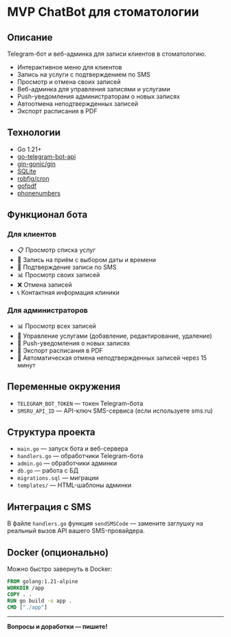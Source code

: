 # MVP ChatBot для стоматологии

## Описание

Telegram-бот и веб-админка для записи клиентов в стоматологию.

- Интерактивное меню для клиентов
- Запись на услуги с подтверждением по SMS
- Просмотр и отмена своих записей
- Веб-админка для управления записями и услугами
- Push-уведомления администраторам о новых записях
- Автоотмена неподтвержденных записей
- Экспорт расписания в PDF

## Технологии
- Go 1.21+
- [go-telegram-bot-api](https://github.com/go-telegram-bot-api/telegram-bot-api)
- [gin-gonic/gin](https://github.com/gin-gonic/gin)
- [SQLite](https://github.com/mattn/go-sqlite3)
- [robfig/cron](https://github.com/robfig/cron)
- [gofpdf](https://github.com/jung-kurt/gofpdf)
- [phonenumbers](https://github.com/nyaruka/phonenumbers)

## Функционал бота

### Для клиентов
- 📋 Просмотр списка услуг
- 📅 Запись на приём с выбором даты и времени
- 📱 Подтверждение записи по SMS
- 📊 Просмотр своих записей
- ❌ Отмена записей
- 📞 Контактная информация клиники

### Для администраторов
- 📊 Просмотр всех записей
- 📅 Управление услугами (добавление, редактирование, удаление)
- 📱 Push-уведомления о новых записях
- 📄 Экспорт расписания в PDF
- 🔄 Автоматическая отмена неподтвержденных записей через 15 минут

## Переменные окружения
- `TELEGRAM_BOT_TOKEN` — токен Telegram-бота
- `SMSRU_API_ID` — API-ключ SMS-сервиса (если используете sms.ru)

## Структура проекта
- `main.go` — запуск бота и веб-сервера
- `handlers.go` — обработчики Telegram-бота
- `admin.go` — обработчики админки
- `db.go` — работа с БД
- `migrations.sql` — миграции
- `templates/` — HTML-шаблоны админки

## Интеграция с SMS
В файле `handlers.go` функция `sendSMSCode` — замените заглушку на реальный вызов API вашего SMS-провайдера.

## Docker (опционально)
Можно быстро завернуть в Docker:
```dockerfile
FROM golang:1.21-alpine
WORKDIR /app
COPY . .
RUN go build -o app .
CMD ["./app"]
```

---

**Вопросы и доработки — пишите!** 